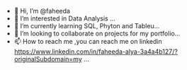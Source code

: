 - 👋 Hi, I’m @faheeda
- 👀 I’m interested in Data Analysis ...
- 🌱 I’m currently learning SQL, Phyton and Tableu...
- 💞️ I’m looking to collaborate on projects for my portfolio...
- 📫 How to reach me ,you can reach me on linkedin https://www.linkedin.com/in/faheeda-alya-3a4a4b127/?originalSubdomain=my ...

<!---
faheeda/faheeda is a ✨ special ✨ repository because its `README.md` (this file) appears on your GitHub profile.
You can click the Preview link to take a look at your changes.
--->
